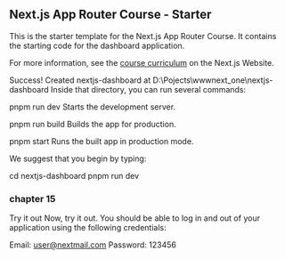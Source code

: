 ## Next.js App Router Course - Starter

This is the starter template for the Next.js App Router Course. It contains the starting code for the dashboard application.

For more information, see the [course curriculum](https://nextjs.org/learn) on the Next.js Website.


Success! Created nextjs-dashboard at D:\Pojects\wwwnext_one\nextjs-dashboard
Inside that directory, you can run several commands:

  pnpm run dev
    Starts the development server.

  pnpm run build
    Builds the app for production.

  pnpm start
    Runs the built app in production mode.

We suggest that you begin by typing:

  cd nextjs-dashboard
  pnpm run dev

### chapter 15
Try it out
Now, try it out. You should be able to log in and out of your application using the following credentials:

Email: user@nextmail.com
Password: 123456